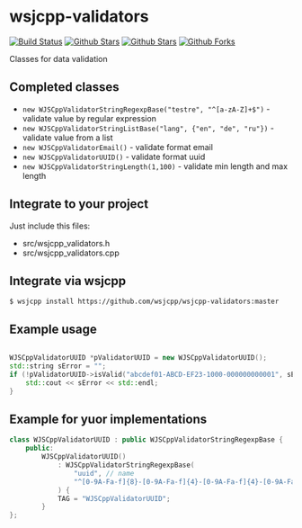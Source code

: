 # wsjcpp-validators

[![Build Status](https://api.travis-ci.org/wsjcpp/wsjcpp-validators.svg?branch=master)](https://travis-ci.org/wsjcpp/wsjcpp-validators) [![Github Stars](https://img.shields.io/github/stars/wsjcpp/wsjcpp-validators.svg?label=github%20%E2%98%85)](https://github.com/wsjcpp/wsjcpp-validators/stargazers) [![Github Stars](https://img.shields.io/github/contributors/wsjcpp/wsjcpp-validators.svg)](https://github.com/wsjcpp/wsjcpp-validators/) [![Github Forks](https://img.shields.io/github/forks/wsjcpp/wsjcpp-validators.svg?label=github%20forks)](https://github.com/wsjcpp/wsjcpp-validators/network/members)

Classes for data validation

## Completed classes

- `new WJSCppValidatorStringRegexpBase("testre", "^[a-zA-Z]+$")` - validate value by regular expression
- `new WJSCppValidatorStringListBase("lang", {"en", "de", "ru"})` - validate value from a list
- `new WJSCppValidatorEmail()` - validate format email
- `new WJSCppValidatorUUID()` - validate format uuid
- `new WJSCppValidatorStringLength(1,100)` - validate min length and max length

## Integrate to your project

Just include this files:

- src/wsjcpp_validators.h
- src/wsjcpp_validators.cpp

## Integrate via wsjcpp

```
$ wsjcpp install https://github.com/wsjcpp/wsjcpp-validators:master
```

## Example usage 

``` cpp

WJSCppValidatorUUID *pValidatorUUID = new WJSCppValidatorUUID();
std::string sError = "";
if (!pValidatorUUID->isValid("abcdef01-ABCD-EF23-1000-000000000001", sError)) {
    std::cout << sError << std::endl;
}
```

## Example for yuor implementations

``` cpp
class WJSCppValidatorUUID : public WJSCppValidatorStringRegexpBase {
    public:
        WJSCppValidatorUUID() 
            : WJSCppValidatorStringRegexpBase(
                "uuid", // name
                "^[0-9A-Fa-f]{8}-[0-9A-Fa-f]{4}-[0-9A-Fa-f]{4}-[0-9A-Fa-f]{4}-[0-9A-Fa-f]{12}$"
            ) {
            TAG = "WJSCppValidatorUUID";
        }
};
```